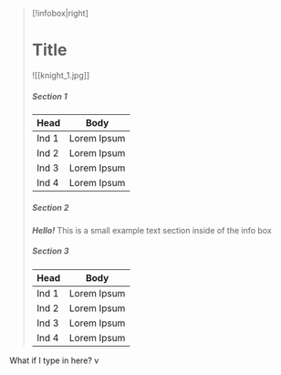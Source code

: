 

> [!infobox|right]
> # Title
> ![[knight_1.jpg]]
> ##### Section 1
> | Head | Body |
> | ---- | ---- |
> | Ind 1 | Lorem Ipsum |
> | Ind 2 | Lorem Ipsum |
> | Ind 3 | Lorem Ipsum |
> | Ind 4 | Lorem Ipsum |
> 
> ##### Section 2
> ***Hello!*** This is a small example text section inside of the info box
> 
> ##### Section 3
> | Head | Body |
> | ---- | ---- |
> | Ind 1 | Lorem Ipsum |
> | Ind 2 | Lorem Ipsum |
> | Ind 3 | Lorem Ipsum |
> | Ind 4 | Lorem Ipsum |

What if I type in here?
v